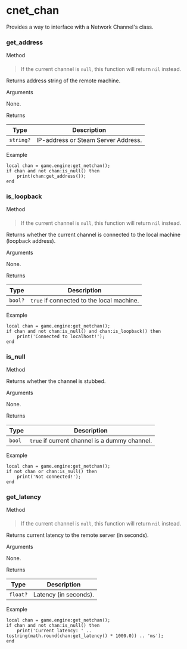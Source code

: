 # cnet\_chan

Provides a way to interface with a Network Channel's class.

### get\_address﻿ <a href="#get-address" id="get-address"></a>

Method

> ####
>
> If the current channel is `null`, this function will return `nil` instead.

Returns address string of the remote machine.

Arguments

None.

Returns

| Type      | Description                         |
| --------- | ----------------------------------- |
| `string?` | IP-address or Steam Server Address. |

Example

```
local chan = game.engine:get_netchan();
if chan and not chan:is_null() then
    print(chan:get_address());
end
```

### is\_loopback﻿ <a href="#is-loopback" id="is-loopback"></a>

Method

> ####
>
> If the current channel is `null`, this function will return `nil` instead.

Returns whether the current channel is connected to the local machine (loopback address).

Arguments

None.

Returns

| Type    | Description                               |
| ------- | ----------------------------------------- |
| `bool?` | `true` if connected to the local machine. |

Example

```
local chan = game.engine:get_netchan();
if chan and not chan:is_null() and chan:is_loopback() then
    print('Connected to localhost!');
end
```

### is\_null﻿ <a href="#is-null" id="is-null"></a>

Method

Returns whether the channel is stubbed.

Arguments

None.

Returns

| Type   | Description                                   |
| ------ | --------------------------------------------- |
| `bool` | `true` if current channel is a dummy channel. |

Example

```
local chan = game.engine:get_netchan();
if not chan or chan:is_null() then
    print('Not connected!');
end
```

### get\_latency﻿ <a href="#get-latency" id="get-latency"></a>

Method

> ####
>
> If the current channel is `null`, this function will return `nil` instead.

Returns current latency to the remote server (in seconds).

Arguments

None.

Returns

| Type     | Description           |
| -------- | --------------------- |
| `float?` | Latency (in seconds). |

Example

```
local chan = game.engine:get_netchan();
if chan and not chan:is_null() then
    print('Current latency: ' .. tostring(math.round(chan:get_latency() * 1000.0)) .. 'ms');
end
```
